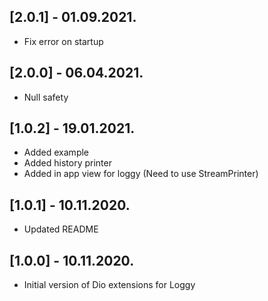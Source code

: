 ## [2.0.1] - 01.09.2021.

- Fix error on startup

## [2.0.0] - 06.04.2021.

- Null safety

## [1.0.2] - 19.01.2021.

- Added example
- Added history printer
- Added in app view for loggy (Need to use StreamPrinter)

## [1.0.1] - 10.11.2020.

- Updated README

## [1.0.0] - 10.11.2020.

- Initial version of Dio extensions for Loggy